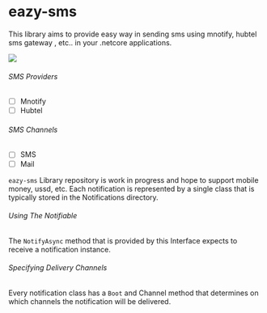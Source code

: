 # eazy-sms
This library aims to provide easy way in sending sms 
using mnotify, hubtel sms gateway , etc.. in your .netcore applications.

 ![ ](https://vistr.dev/badge?repo=mkojoa.eazy-sms&color=0058AD)

###### SMS Providers
- [ ] Mnotify
- [ ] Hubtel

###### SMS Channels
- [ ] SMS
- [ ] Mail

 `eazy-sms` Library repository is work in progress and hope to support mobile money, ussd, etc.
 Each notification is represented by a single class that is typically 
stored in the Notifications directory.

###### Using The Notifiable
The `NotifyAsync` method that is provided by this Interface expects to 
receive a notification instance.

###### Specifying Delivery Channels
Every notification class has a `Boot` and Channel method that determines on which channels the notification will be delivered. 
